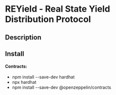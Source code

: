 # REYield - Real State Yield Distribution Protocol

## Description

## Install
#### Contracts:
- npm install --save-dev hardhat
- npx hardhat
- npm install --save-dev @openzeppelin/contracts
